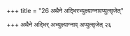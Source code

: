 +++
title = "26 अथैने अद्भिरभ्युक्ष्याग्नावप्युत्सृजेत्"

+++
अथैने अद्भिर् अभ्युक्ष्याग्नाव् अप्युत्सृजेत् २६